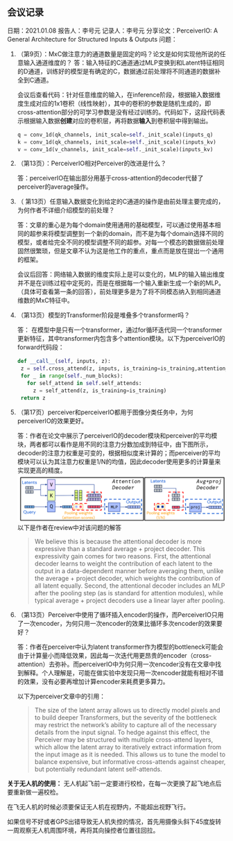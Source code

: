 ## 会议记录

日期：2021.01.08
报告人：李号元
记录人：李号元
分享论文：PerceiverIO: A General Architecture for Structured Inputs & Outputs
问题：

1. （第9页）：MxC做注意力的通道数量是固定的吗？论文是如何实现他所说的任意输入通道维度的？
   答：输入特征的C通道通过MLP变换到和Latent特征相同的D通道，训练好的模型是有确定的C，数据通过前处理将不同通道的数据补全到C通道。

   会议后查看代码：针对任意维度的输入，在inference阶段，根据输入数据维度生成对应的1x1卷积（线性映射），其中的卷积的参数是随机生成的，即cross-attention部分的可学习参数是没有经过训练的。代码如下，这段代码表示根据输入数据**创建**对应的卷积层，再将数据**输入**到卷积层中得到输出。

   ```python
   q = conv_1d(qk_channels, init_scale=self._init_scale)(inputs_q)
   k = conv_1d(qk_channels, init_scale=self._init_scale)(inputs_kv)
   v = conv_1d(v_channels, init_scale=self._init_scale)(inputs_kv)
   ```



2. （第13页）：PerceiverIO相对Perceiver的改进是什么？

   答：perceiverIO在输出部分用基于cross-attention的decoder代替了perceiver的average操作。



3. （ 第13页）任意输入数据变化到给定的C通道的操作是由前处理主要完成的，为何作者不详细介绍模型的前处理？

   答：文章的重心是为每个domain使用通用的基础模型，可以通过使用基本相同的超参来将模型调整到一个新的domain，而不是为每个domain选择不同的模型，或者给完全不同的模型调整不同的超参。对每一个模态的数据做前处理固然很繁琐，但是文章不认为这是他工作的重点，重点而是放在提出一个通用的框架。
   
   会议后回答：网络输入数据的维度实际上是可以变化的，MLP的输入输出维度并不是在训练过程中定死的，而是在根据每一个输入重新生成一个新的MLP。（具体可查看第一条的回答），前处理更多是为了将不同模态纳入到相同通道维数的MxC特征中。



4. （第13页）模型的Transformer阶段是堆叠多个transformer吗？

   答： 在模型中是只有一个transformer，通过for循环迭代同一个transformer更新特征，其中transformer内包含多个attention模块。以下为perceiverIO的forward代码段：

   ```python
   def __call__(self, inputs, z):
    z = self.cross_attend(z, inputs, is_training=is_training,attention_mask=attention_mask)
    for _ in range(self._num_blocks):
      for self_attend in self.self_attends:
        z = self_attend(z, is_training=is_training)
    return z
   ```



5. （第17页）perceiver和perceiverIO都用于图像分类任务中，为何perceiverIO的效果更好。

   答：作者在论文中展示了perceiverIO的decoder模块和perceiver的平均模块，两者都可以看作是用不同的注意力分数加成到特征中，由下图所示，decoder的注意力权重是可变的，根据相似度来计算的；而perceiver的平均模块可以认为其注意力权重是1/N的均值，因此decoder使用更多的计算量来实现更高的精度。
   ![image-20220111131748758](image-20220111131748758.png)
   以下是作者在review中对该问题的解答
   
   > We believe this is because the attentional decoder is more expressive than a standard average + project decoder. This expressivity gain comes for two reasons. First, the attentional decoder learns to weight the contribution of each latent to the output in a data-dependent manner before averaging them, unlike the average + project decoder, which weights the contribution of all latent equally. Second, the attentional decoder includes an MLP after the pooling step (as is standard for attention modules), while typical average + project decoders use a linear layer after pooling. 



6. （第13页）Perceiver中使用了循环插入encoder的操作，而PerceiverIO只用了一次encoder，为何只用一次encoder的效果比循环多次encoder的效果要好？

   答：作者在perceiver中认为latent transformer作为模型的bottleneck可能会由于计算量小而降低效果，因此每一次迭代用更昂贵的encoder（cross-attention）去弥补。而perceiverIO中为何只用一次encoder没有在文章中找到解释。个人理解是，可能在做实验中发现只用一次encoder就能有相对不错的效果，没有必要再增加计算encoder来耗费更多算力。

   以下为perceiver文章中的引用：

   > The size of the latent array allows us to directly model pixels and to build deeper Transformers, but the severity of the bottleneck may restrict the network’s ability to capture all of the necessary details from the input signal.  To hedge against this effect, the Perceiver may be structured with multiple cross-attend layers, which allow the latent array to iteratively extract information from the input image as it is needed. This allows us to tune the model to balance expensive, but informative cross-attends against cheaper, but potentially redundant latent self-attends. 



**关于无人机的使用：**
无人机起飞前一定要进行校检，在每一次更换了起飞地点后要重新做一遍校检。

在飞无人机的时候必须要保证无人机在视野内，不能超出视野飞行。

如果信号不好或者GPS出错导致无人机失控的情况，首先用摄像头斜下45度旋转一周观察无人机周围环境，再将其向操控者位置往回拉。





